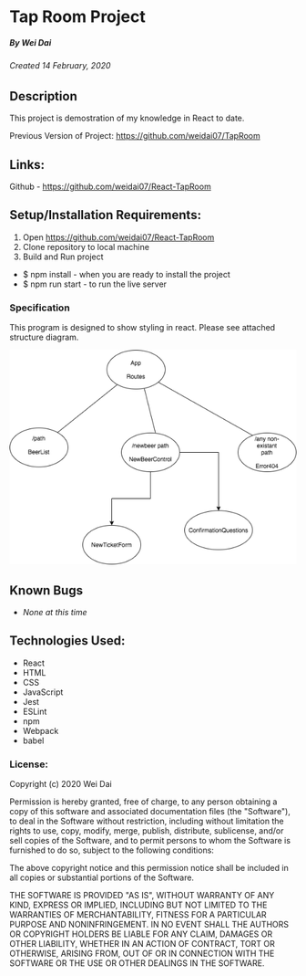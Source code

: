 # Tap Room Project
##### By Wei Dai
###### Created 14 February, 2020

## Description

This project is demostration of my knowledge in React to date. 

Previous Version of Project: https://github.com/weidai07/TapRoom 

## Links:

Github - https://github.com/weidai07/React-TapRoom

## Setup/Installation Requirements:

1. Open https://github.com/weidai07/React-TapRoom
2. Clone repository to local machine 
3. Build and Run project

  - $ npm install - when you are ready to install the project 
  - $ npm run start - to run the live server

### Specification

This program is designed to show styling in react. Please see attached structure diagram. 

![Project Structure Diagram](/RouteStructure.png)

## Known Bugs

* _None at this time_

## Technologies Used:  

* React
* HTML
* CSS
* JavaScript
* Jest
* ESLint
* npm
* Webpack
* babel

### License:

Copyright (c) 2020 Wei Dai

Permission is hereby granted, free of charge, to any person obtaining a copy of this software and associated documentation files (the "Software"), to deal in the Software without restriction, including without limitation the rights to use, copy, modify, merge, publish, distribute, sublicense, and/or sell copies of the Software, and to permit persons to whom the Software is furnished to do so, subject to the following conditions:

The above copyright notice and this permission notice shall be included in all copies or substantial portions of the Software.

THE SOFTWARE IS PROVIDED "AS IS", WITHOUT WARRANTY OF ANY KIND, EXPRESS OR IMPLIED, INCLUDING BUT NOT LIMITED TO THE WARRANTIES OF MERCHANTABILITY, FITNESS FOR A PARTICULAR PURPOSE AND NONINFRINGEMENT. IN NO EVENT SHALL THE AUTHORS OR COPYRIGHT HOLDERS BE LIABLE FOR ANY CLAIM, DAMAGES OR OTHER LIABILITY, WHETHER IN AN ACTION OF CONTRACT, TORT OR OTHERWISE, ARISING FROM, OUT OF OR IN CONNECTION WITH THE SOFTWARE OR THE USE OR OTHER DEALINGS IN THE SOFTWARE.